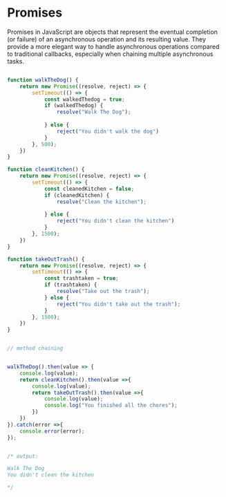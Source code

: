 # Promises

Promises in JavaScript are objects that represent the eventual completion (or failure) of an asynchronous operation and its resulting value. They provide a more elegant way to handle asynchronous operations compared to traditional callbacks, especially when chaining multiple asynchronous tasks.

```js

function walkTheDog() {
    return new Promise((resolve, reject) => {
        setTimeout(() => {
            const walkedThedog = true;
            if (walkedThedog) {
                resolve("Walk The Dog");
                
            } else {
                reject("You didn't walk the dog")
            }
        }, 500);
    })
}

function cleanKitchen() {
    return new Promise((resolve, reject) => {
        setTimeout(() => {
            const cleanedKitchen = false;
            if (cleanedKitchen) {
                resolve("Clean the kitchen");
                
            } else {
                reject("You didn't clean the kitchen")
            }
        }, 1500);
    })
}

function takeOutTrash() {
    return new Promise((resolve, reject) => {
        setTimeout(() => {
            const trashtaken = true;
            if (trashtaken) {
                resolve("Take out the trash");
            } else {
                reject("You didn't take out the trash");
            }
        }, 1500);
    })
}


// method chaining


walkTheDog().then(value => {
    console.log(value);
    return cleanKitchen().then(value =>{
        console.log(value);
        return takeOutTrash().then(value =>{
            console.log(value);
            console.log("You finished all the chores");
        })
    })
}).catch(error =>{
    console.error(error);
});


/* output:

Walk The Dog
You didn't clean the kitchen

*/
